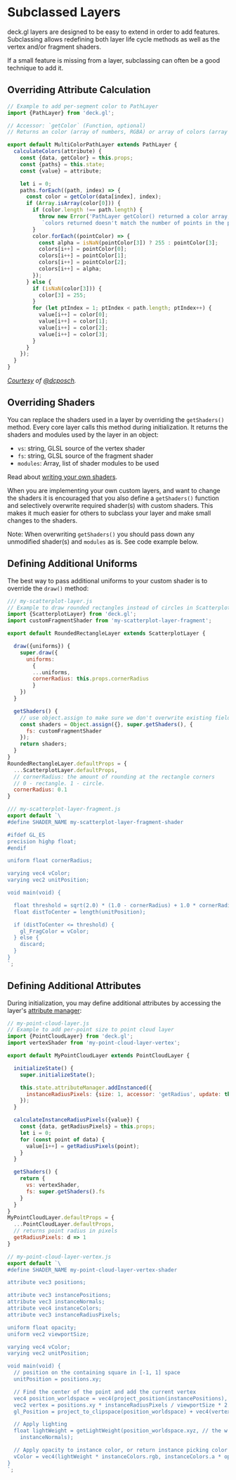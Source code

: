 # Subclassed Layers

deck.gl layers are designed to be easy to extend in order to add features.
Subclassing allows redefining both layer life cycle methods as well as
the vertex and/or fragment shaders.

If a small feature is missing from a layer, subclassing can often be a
good technique to add it.

## Overriding Attribute Calculation

```js
// Example to add per-segment color to PathLayer
import {PathLayer} from 'deck.gl';

// Accessor: `getColor` (Function, optional)
// Returns an color (array of numbers, RGBA) or array of colors (array of arrays).

export default MultiColorPathLayer extends PathLayer {
  calculateColors(attribute) {
    const {data, getColor} = this.props;
    const {paths} = this.state;
    const {value} = attribute;

    let i = 0;
    paths.forEach((path, index) => {
      const color = getColor(data[index], index);
      if (Array.isArray(color[0])) {
        if (color.length !== path.length) {
          throw new Error('PathLayer getColor() returned a color array, but the number of '
           `colors returned doesn't match the number of points in the path. Index ${index}`);
        }
        color.forEach((pointColor) => {
          const alpha = isNaN(pointColor[3]) ? 255 : pointColor[3];
          colors[i++] = pointColor[0];
          colors[i++] = pointColor[1];
          colors[i++] = pointColor[2];
          colors[i++] = alpha;
        });
      } else {
        if (isNaN(color[3])) {
          color[3] = 255;
        }
        for (let ptIndex = 1; ptIndex < path.length; ptIndex++) {
          value[i++] = color[0];
          value[i++] = color[1];
          value[i++] = color[2];
          value[i++] = color[3];
        }
      }
    });
  }
}
```

*[Courtesy](https://github.com/uber/deck.gl/pull/336) of [@dcposch](https://github.com/dcposch).*

## Overriding Shaders

You can replace the shaders used in a layer by overriding the `getShaders()`
method. Every core layer calls this method during initialization. It
returns the shaders and modules used by the layer in an object:

* `vs`: string, GLSL source of the vertex shader
* `fs`: string, GLSL source of the fragment shader
* `modules`: Array, list of shader modules to be used

Read about [writing your own shaders](/docs/advanced/writing-shaders.md).

When you are implementing your own custom layers, and want to change the shaders
it is encouraged that you also define a `getShaders()` function and selectively
overwrite required shader(s) with custom shaders.
This makes it much easier for others to subclass your layer and make small
changes to the shaders.

Note: When overwriting `getShaders()` you should pass down any unmodified shader(s)
and `modules` as is. See code example below.

## Defining Additional Uniforms

The best way to pass additional uniforms to your custom shader is to override
the `draw()` method:

```js
/// my-scatterplot-layer.js
// Example to draw rounded rectangles instead of circles in ScatterplotLayer
import {ScatterplotLayer} from 'deck.gl';
import customFragmentShader from 'my-scatterplot-layer-fragment';

export default RoundedRectangleLayer extends ScatterplotLayer {

  draw({uniforms}) {
    super.draw({
      uniforms:
        {
        ...uniforms,
        cornerRadius: this.props.cornerRadius
        }
    })
  }

  getShaders() {
    // use object.assign to make sure we don't overwrite existing fields like `vs`, `modules`...
    const shaders = Object.assign({}, super.getShaders(), {
      fs: customFragmentShader
    });
    return shaders;
  }
}
RoundedRectangleLayer.defaultProps = {
  ...ScatterplotLayer.defaultProps,
  // cornerRadius: the amount of rounding at the rectangle corners
  // 0 - rectangle. 1 - circle.
  cornerRadius: 0.1
}
```

```js
/// my-scatterplot-layer-fragment.js
export default `\
#define SHADER_NAME my-scatterplot-layer-fragment-shader

#ifdef GL_ES
precision highp float;
#endif

uniform float cornerRadius;

varying vec4 vColor;
varying vec2 unitPosition;

void main(void) {

  float threshold = sqrt(2.0) * (1.0 - cornerRadius) + 1.0 * cornerRadius;
  float distToCenter = length(unitPosition);

  if (distToCenter <= threshold) {
    gl_FragColor = vColor;
  } else {
    discard;
  }
}
`;
```

## Defining Additional Attributes

During initialization, you may define additional attributes by accessing the
layer's [attribute manager](/docs/advanced/attribute-management.md):

```js
// my-point-cloud-layer.js
// Example to add per-point size to point cloud layer
import {PointCloudLayer} from 'deck.gl';
import vertexShader from 'my-point-cloud-layer-vertex';

export default MyPointCloudLayer extends PointCloudLayer {

  initializeState() {
    super.initializeState();

    this.state.attributeManager.addInstanced({
      instanceRadiusPixels: {size: 1, accessor: 'getRadius', update: this.calculateInstanceRadiusPixels}
    });
  }

  calculateInstanceRadiusPixels({value}) {
    const {data, getRadiusPixels} = this.props;
    let i = 0;
    for (const point of data) {
      value[i++] = getRadiusPixels(point);
    }
  }

  getShaders() {
    return {
      vs: vertexShader,
      fs: super.getShaders().fs
    }
  }
}
MyPointCloudLayer.defaultProps = {
  ...PointCloudLayer.defaultProps,
  // returns point radius in pixels
  getRadiusPixels: d => 1
}
```

```js
// my-point-cloud-layer-vertex.js
export default `\
#define SHADER_NAME my-point-cloud-layer-vertex-shader

attribute vec3 positions;

attribute vec3 instancePositions;
attribute vec3 instanceNormals;
attribute vec4 instanceColors;
attribute vec3 instanceRadiusPixels;

uniform float opacity;
uniform vec2 viewportSize;

varying vec4 vColor;
varying vec2 unitPosition;

void main(void) {
  // position on the containing square in [-1, 1] space
  unitPosition = positions.xy;

  // Find the center of the point and add the current vertex
  vec4 position_worldspace = vec4(project_position(instancePositions), 1.0);
  vec2 vertex = positions.xy * instanceRadiusPixels / viewportSize * 2.0;
  gl_Position = project_to_clipspace(position_worldspace) + vec4(vertex, 0.0, 0.0);

  // Apply lighting
  float lightWeight = getLightWeight(position_worldspace.xyz, // the w component is always 1.0
    instanceNormals);

  // Apply opacity to instance color, or return instance picking color
  vColor = vec4(lightWeight * instanceColors.rgb, instanceColors.a * opacity) / 255.;
}
`;
```
